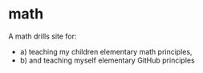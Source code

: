 # math
A math drills site for:
 
- a) teaching my children elementary math principles,
- b) and teaching myself elementary GitHub principles